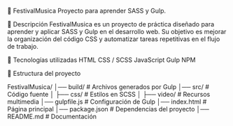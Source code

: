 🎵 FestivalMusica
Proyecto para aprender SASS y Gulp.

📌 Descripción
FestivalMusica es un proyecto de práctica diseñado para aprender y aplicar SASS y Gulp en el desarrollo web. Su objetivo es mejorar la organización del código CSS y automatizar tareas repetitivas en el flujo de trabajo.

🚀 Tecnologías utilizadas
HTML
CSS / SCSS
JavaScript
Gulp
NPM

📂 Estructura del proyecto

FestivalMusica/
│── build/          # Archivos generados por Gulp
│── src/            # Código fuente
│   ├── css/        # Estilos en SCSS
│   ├── video/      # Recursos multimedia
│── gulpfile.js     # Configuración de Gulp
│── index.html      # Página principal
│── package.json    # Dependencias del proyecto
│── README.md       # Documentación
